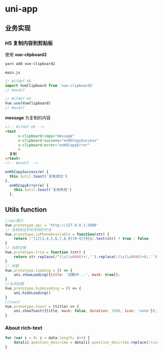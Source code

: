 # uni-app

## 业务实现

### H5 复制内容到剪贴板

使用 **vue-clipboard2**

```bash
yarn add vue-clipboard2
```

`main.js`


```javascript
// #ifdef H5
import VueClipboard from 'vue-clipboard2'
// #endif

// #ifdef H5
Vue.use(VueClipboard)
// #endif
```

**message** 为复制的内容

```html
<!-- #ifdef H5 -->
<text
      v-clipboard:copy="message"
      v-clipboard:success="onH5CopySuccess"
      v-clipboard:error="onH5CopyError"
      >
  复制
</text>
<!-- #endif -->
```

```javascript
onH5CopySuccess(e) {
  this.$util.toast('复制成功')
},
  onH5CopyError(e) {
    this.$util.toast('复制失败')
  },
```





## Utils function

```javascript
//api接口
Vue.prototype.api = 'http://127.0.0.1:3000'
// 全局验证手机号码的方法 
Vue.prototype.isPhoneAvailable = function(str) {
    return /^[1][3,4,5,6,7,8,9][0-9]{9}$/.test(str) ? true : false
}
// 去除空格
Vue.prototype.trim = function (str) {
    return str.replace(/^(\s|\u00A0)+/,'').replace(/(\s|\u00A0)+$/,'');
}
// 加载
Vue.prototype.loading = () => {
    uni.showLoading({title: '加载中...', mask: true});
}
//关闭加载
Vue.prototype.hideLoading = () => {
    uni.hideLoading()
}
//toast
Vue.prototype.toast = (title) => {
    uni.showToast({title, mask: false, duration: 1500, icon: 'none'});
}
```



### About rich-text

```javascript
for (var i = 0; i < data.length; i++) {
    data[i].question_describe = data[i].question_describe.replace(/\<img/gi, '<img style="max-width:100%;height:auto"')
}
```

